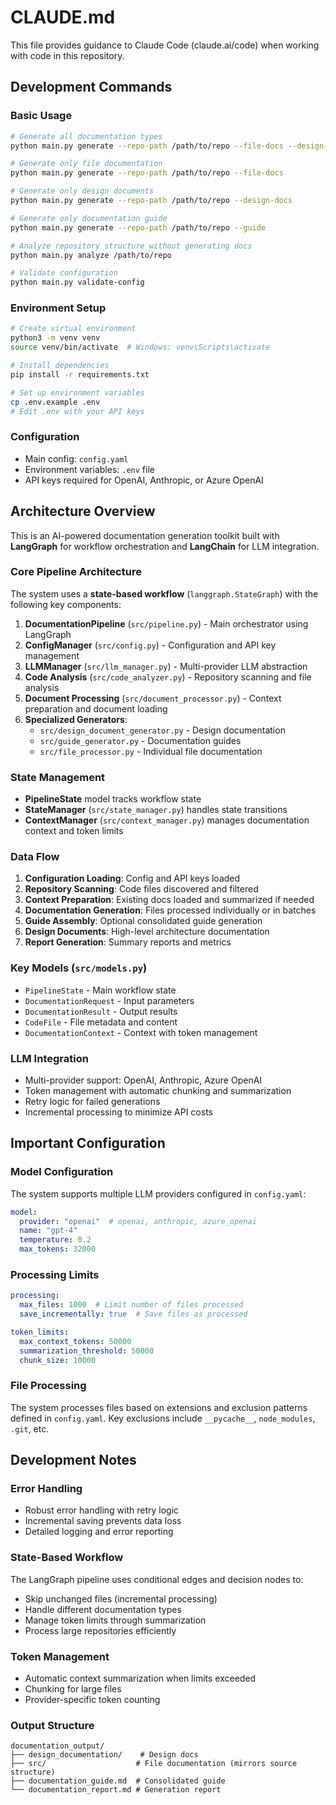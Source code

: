# CLAUDE.md

This file provides guidance to Claude Code (claude.ai/code) when working with code in this repository.

## Development Commands

### Basic Usage
```bash
# Generate all documentation types
python main.py generate --repo-path /path/to/repo --file-docs --design-docs --guide

# Generate only file documentation
python main.py generate --repo-path /path/to/repo --file-docs

# Generate only design documents
python main.py generate --repo-path /path/to/repo --design-docs

# Generate only documentation guide
python main.py generate --repo-path /path/to/repo --guide

# Analyze repository structure without generating docs
python main.py analyze /path/to/repo

# Validate configuration
python main.py validate-config
```

### Environment Setup
```bash
# Create virtual environment
python3 -m venv venv
source venv/bin/activate  # Windows: venv\Scripts\activate

# Install dependencies
pip install -r requirements.txt

# Set up environment variables
cp .env.example .env
# Edit .env with your API keys
```

### Configuration
- Main config: `config.yaml`
- Environment variables: `.env` file
- API keys required for OpenAI, Anthropic, or Azure OpenAI

## Architecture Overview

This is an AI-powered documentation generation toolkit built with **LangGraph** for workflow orchestration and **LangChain** for LLM integration.

### Core Pipeline Architecture

The system uses a **state-based workflow** (`langgraph.StateGraph`) with the following key components:

1. **DocumentationPipeline** (`src/pipeline.py`) - Main orchestrator using LangGraph
2. **ConfigManager** (`src/config.py`) - Configuration and API key management
3. **LLMManager** (`src/llm_manager.py`) - Multi-provider LLM abstraction
4. **Code Analysis** (`src/code_analyzer.py`) - Repository scanning and file analysis
5. **Document Processing** (`src/document_processor.py`) - Context preparation and document loading
6. **Specialized Generators**:
   - `src/design_document_generator.py` - Design documentation
   - `src/guide_generator.py` - Documentation guides
   - `src/file_processor.py` - Individual file documentation

### State Management
- **PipelineState** model tracks workflow state
- **StateManager** (`src/state_manager.py`) handles state transitions
- **ContextManager** (`src/context_manager.py`) manages documentation context and token limits

### Data Flow
1. **Configuration Loading**: Config and API keys loaded
2. **Repository Scanning**: Code files discovered and filtered
3. **Context Preparation**: Existing docs loaded and summarized if needed
4. **Documentation Generation**: Files processed individually or in batches
5. **Guide Assembly**: Optional consolidated guide generation
6. **Design Documents**: High-level architecture documentation
7. **Report Generation**: Summary reports and metrics

### Key Models (`src/models.py`)
- `PipelineState` - Main workflow state
- `DocumentationRequest` - Input parameters
- `DocumentationResult` - Output results
- `CodeFile` - File metadata and content
- `DocumentationContext` - Context with token management

### LLM Integration
- Multi-provider support: OpenAI, Anthropic, Azure OpenAI
- Token management with automatic chunking and summarization
- Retry logic for failed generations
- Incremental processing to minimize API costs

## Important Configuration

### Model Configuration
The system supports multiple LLM providers configured in `config.yaml`:
```yaml
model:
  provider: "openai"  # openai, anthropic, azure_openai
  name: "gpt-4"
  temperature: 0.2
  max_tokens: 32000
```

### Processing Limits
```yaml
processing:
  max_files: 1000  # Limit number of files processed
  save_incrementally: true  # Save files as processed

token_limits:
  max_context_tokens: 50000
  summarization_threshold: 50000
  chunk_size: 10000
```

### File Processing
The system processes files based on extensions and exclusion patterns defined in `config.yaml`. Key exclusions include `__pycache__`, `node_modules`, `.git`, etc.

## Development Notes

### Error Handling
- Robust error handling with retry logic
- Incremental saving prevents data loss
- Detailed logging and error reporting

### State-Based Workflow
The LangGraph pipeline uses conditional edges and decision nodes to:
- Skip unchanged files (incremental processing)
- Handle different documentation types
- Manage token limits through summarization
- Process large repositories efficiently

### Token Management
- Automatic context summarization when limits exceeded
- Chunking for large files
- Provider-specific token counting

### Output Structure
```
documentation_output/
├── design_documentation/    # Design docs
├── src/                    # File documentation (mirrors source structure)
├── documentation_guide.md  # Consolidated guide
└── documentation_report.md # Generation report
```